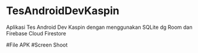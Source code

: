 # TesAndroidDevKaspin
Aplikasi Tes Android Dev Kaspin dengan menggunakan SQLite dg Room dan Firebase Cloud Firestore

#File APK
#Screen Shoot
